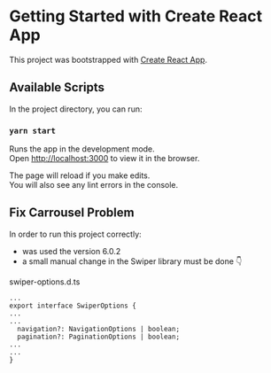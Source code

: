 # Getting Started with Create React App

This project was bootstrapped with [Create React App](https://github.com/facebook/create-react-app).

## Available Scripts

In the project directory, you can run:

### `yarn start`

Runs the app in the development mode.\
Open [http://localhost:3000](http://localhost:3000) to view it in the browser.

The page will reload if you make edits.\
You will also see any lint errors in the console.

## Fix Carrousel Problem

In order to run this project correctly:
- was used the version 6.0.2
- a small manual change in the Swiper library must be done 👇

swiper-options.d.ts
```
...
export interface SwiperOptions {
...
...
  navigation?: NavigationOptions | boolean;
  pagination?: PaginationOptions | boolean;
...
...
}
```
